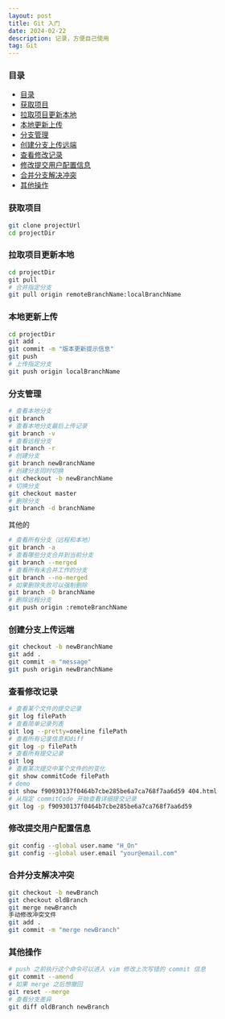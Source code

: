 ```yaml
---
layout: post
title: Git 入门
date: 2024-02-22
description: 记录，方便自己使用
tag: Git
---
```


### 目录
- [目录](#目录)
- [获取项目](#获取项目)
- [拉取项目更新本地](#拉取项目更新本地)
- [本地更新上传](#本地更新上传)
- [分支管理](#分支管理)
- [创建分支上传远端](#创建分支上传远端)
- [查看修改记录](#查看修改记录)
- [修改提交用户配置信息](#修改提交用户配置信息)
- [合并分支解决冲突](#合并分支解决冲突)
- [其他操作](#其他操作)

### 获取项目
```sh
git clone projectUrl
cd projectDir
```

### 拉取项目更新本地
```sh
cd projectDir
git pull
# 合并指定分支
git pull origin remoteBranchName:localBranchName
```

### 本地更新上传
```sh
cd projectDir
git add .
git commit -m "版本更新提示信息"
git push
# 上传指定分支
git push origin localBranchName
```

### 分支管理
```sh
# 查看本地分支
git branch
# 查看本地分支最后上传记录
git branch -v
# 查看远程分支
git branch -r
# 创建分支
git branch newBranchName
# 创建分支同时切换
git checkout -b newBranchName
# 切换分支
git checkout master
# 删除分支
git branch -d branchName
```

其他的
```sh
# 查看所有分支（远程和本地）
git branch -a
# 查看哪些分支合并到当前分支
git branch --merged
# 查看所有未合并工作的分支
git branch --no-merged
# 如果删除失败可以强制删除
git branch -D branchName
# 删除远程分支
git push origin :remoteBranchName
```

### 创建分支上传远端
```sh
git checkout -b newBranchName
git add .
git commit -m "message"
git push origin newBranchName
```

### 查看修改记录
```sh
# 查看某个文件的提交记录
git log filePath
# 查看简单记录列表
git log --pretty=oneline filePath
# 查看所有记录信息和diff
git log -p filePath
# 查看所有提交记录
git log
# 查看某次提交中某个文件的的变化
git show commitCode filePath
# demo
git show f90930137f0464b7cbe285be6a7ca768f7aa6d59 404.html
# 从指定 commitCode 开始查看详细提交记录
git log -p f90930137f0464b7cbe285be6a7ca768f7aa6d59
```

### 修改提交用户配置信息
```sh
git config --global user.name "H_On"
git config --global user.email "your@email.com"
```

### 合并分支解决冲突
```sh
git checkout -b newBranch
git checkout oldBranch
git merge newBranch
手动修改冲突文件
git add .
git commit -m "merge newBranch"
```

### 其他操作
```sh
# push 之前执行这个命令可以进入 vim 修改上次写错的 commit 信息
git commit --amend
# 如果 merge 之后想撤回
git reset --merge
# 查看分支差异
git diff oldBranch newBranch
```